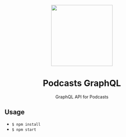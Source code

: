 <p align="center">
  <img src="https://static1.squarespace.com/static/5451765ce4b0f4d5bea100a6/t/55a2bae4e4b0b8ef82d7b1a4/1436728038315/all-of-the-above-subcribe-itunes-podcast-apple.png" width="200"/>
</p>

<h1 align="center">Podcasts GraphQL</h1>

<p align="center">GraphQL API for Podcasts</p>

## Usage
* `$ npm install`
* `$ npm start`
